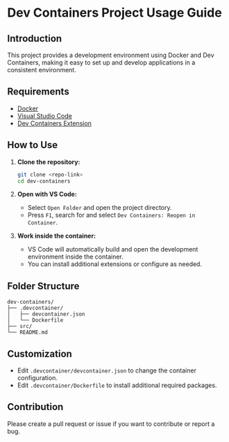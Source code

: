 # Dev Containers Project Usage Guide

## Introduction

This project provides a development environment using Docker and Dev Containers, making it easy to set up and develop applications in a consistent environment.

## Requirements

- [Docker](https://www.docker.com/)
- [Visual Studio Code](https://code.visualstudio.com/)
- [Dev Containers Extension](https://marketplace.visualstudio.com/items?itemName=ms-vscode-remote.remote-containers)

## How to Use

1. **Clone the repository:**
    ```bash
    git clone <repo-link>
    cd dev-containers
    ```

2. **Open with VS Code:**
    - Select `Open Folder` and open the project directory.
    - Press `F1`, search for and select `Dev Containers: Reopen in Container`.

3. **Work inside the container:**
    - VS Code will automatically build and open the development environment inside the container.
    - You can install additional extensions or configure as needed.

## Folder Structure

```
dev-containers/
├── .devcontainer/
│   ├── devcontainer.json
│   └── Dockerfile
├── src/
└── README.md
```

## Customization

- Edit `.devcontainer/devcontainer.json` to change the container configuration.
- Edit `.devcontainer/Dockerfile` to install additional required packages.

## Contribution

Please create a pull request or issue if you want to contribute or report a bug.
